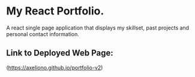 # My React Portfolio.

A react single page application that displays my skillset, past projects and personal contact information.

## Link to Deployed Web Page:

(https://axeliono.github.io/portfolio-v2)
